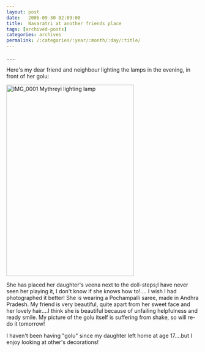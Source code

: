 ```yaml
---
layout: post
date:	2006-09-30 02:09:00
title:  Navaratri at another friends place
tags: [archived-posts]
categories: archives
permalink: /:categories/:year/:month/:day/:title/
---
```

......

Here's my dear friend and neighbour lighting the lamps in the evening, in front of her golu:


<A title="Photo Sharing" href="http://www.flickr.com/photos/35949311@N00/255575017/"><IMG height=500 alt="IMG_0001 Mythreyi lighting lamp" src="http://static.flickr.com/108/255575017_7cf9098e27.jpg" width=333></A>

She has placed her daughter's veena next to the doll-steps;I have never seen her playing it, I don't know if&nbsp;she knows how to!....&nbsp;I wish I had photographed it better! She is wearing a Pochampalli saree, made in Andhra Pradesh. My friend is very beautiful, quite apart from her sweet face and her lovely hair....I think she is beautiful because of unfailing helpfulness and ready smile. My picture of the golu itself is suffering from shake, so will re-do it tomorrow!

I haven't been having "golu" since my daughter left home at age 17....but I enjoy looking at other's decorations!
